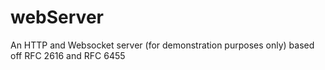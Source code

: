 # webServer
An HTTP and Websocket server (for demonstration purposes only) based off RFC 2616 and RFC 6455
